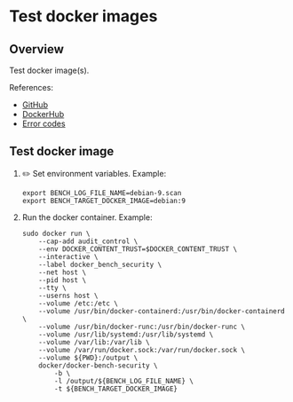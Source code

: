 # Test docker images

## Overview

Test docker image(s).

References:

* [GitHub](https://github.com/docker/docker-bench-security)
* [DockerHub](https://hub.docker.com/r/docker/docker-bench-security)
* [Error codes](https://success.docker.com/api/asset/.%2Frefarch%2Fsecurity-best-practices%2FCIS_Docker_Community_Edition_Benchmark_v1.1.0.pdf)

## Test docker image

1. :pencil2: Set environment variables.  Example:

    ```console
    export BENCH_LOG_FILE_NAME=debian-9.scan
    export BENCH_TARGET_DOCKER_IMAGE=debian:9
    ```

1. Run the docker container.  Example:

    ```console
    sudo docker run \
        --cap-add audit_control \
        --env DOCKER_CONTENT_TRUST=$DOCKER_CONTENT_TRUST \
        --interactive \
        --label docker_bench_security \
        --net host \
        --pid host \
        --tty \
        --userns host \
        --volume /etc:/etc \
        --volume /usr/bin/docker-containerd:/usr/bin/docker-containerd \
        --volume /usr/bin/docker-runc:/usr/bin/docker-runc \
        --volume /usr/lib/systemd:/usr/lib/systemd \
        --volume /var/lib:/var/lib \
        --volume /var/run/docker.sock:/var/run/docker.sock \
        --volume ${PWD}:/output \
        docker/docker-bench-security \
            -b \
            -l /output/${BENCH_LOG_FILE_NAME} \
            -t ${BENCH_TARGET_DOCKER_IMAGE}
    ```
